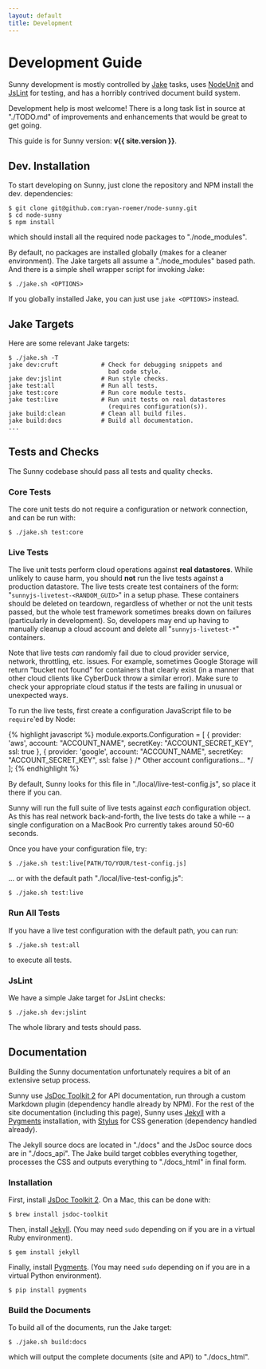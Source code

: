 ```yaml
---
layout: default
title: Development
---
```


# Development Guide
Sunny development is mostly controlled by [Jake][jake] tasks, uses
[NodeUnit][nu] and [JsLint][lint] for testing, and has a horribly contrived
document build system.

[jake]: https://github.com/mde/jake
[nu]: https://github.com/caolan/nodeunit
[lint]: https://github.com/reid/node-jslint

Development help is most welcome! There is a long task list in source at
"./TODO.md" of improvements and enhancements that would be great to get
going.

This guide is for Sunny version: **v{{ site.version }}**.

## Dev. Installation
To start developing on Sunny, just clone the repository and NPM install
the dev. dependencies:

    $ git clone git@github.com:ryan-roemer/node-sunny.git
    $ cd node-sunny
    $ npm install

which should install all the required node packages to "./node_modules".

By default, no packages are installed globally (makes for a cleaner
environment). The Jake targets all assume a "./node_modules" based path.
And there is a simple shell wrapper script for invoking Jake:

    $ ./jake.sh <OPTIONS>

If you globally installed Jake, you can just use ``jake <OPTIONS>`` instead.

## Jake Targets
Here are some relevant Jake targets:

    $ ./jake.sh -T
    jake dev:cruft            # Check for debugging snippets and
                                bad code style.
    jake dev:jslint           # Run style checks.
    jake test:all             # Run all tests.
    jake test:core            # Run core module tests.
    jake test:live            # Run unit tests on real datastores
                                (requires configuration(s)).
    jake build:clean          # Clean all build files.
    jake build:docs           # Build all documentation.
    ...

## Tests and Checks
The Sunny codebase should pass all tests and quality checks.

### Core Tests
The core unit tests do not require a configuration or network connection, and
can be run with:

    $ ./jake.sh test:core

### Live Tests
The live unit tests perform cloud operations against **real datastores**.
While unlikely to cause harm, you should **not** run the live tests against
a production datastore. The live tests create test containers of the form:
"``sunnyjs-livetest-<RANDOM_GUID>``" in a setup phase. These containers should
be deleted on teardown, regardless of whether or not the unit tests passed,
but the whole test framework sometimes breaks down on failures (particularly
in development). So, developers may end up having to manually cleanup a
cloud account and delete all "``sunnyjs-livetest-*``" containers.

Note that live tests *can* randomly fail due to cloud provider service,
network, throttling, etc. issues. For example, sometimes Google Storage
will return "bucket not found" for containers that clearly exist (in a manner
that other cloud clients like CyberDuck throw a similar error). Make sure
to check your appropriate cloud status if the tests are failing in unusual
or unexpected ways.

To run the live tests, first create a configuration JavaScript file to be
``require``'ed by Node:

{% highlight javascript %}
module.exports.Configuration = [
  {
    provider: 'aws',
    account: "ACCOUNT_NAME",
    secretKey: "ACCOUNT_SECRET_KEY",
    ssl: true
  },
  {
    provider: 'google',
    account: "ACCOUNT_NAME",
    secretKey: "ACCOUNT_SECRET_KEY",
    ssl: false
  }
  /* Other account configurations... */
];
{% endhighlight %}

By default, Sunny looks for this file in "./local/live-test-config.js", so
place it there if you can.

Sunny will run the full suite of live tests against *each* configuration
object. As this has real network back-and-forth, the live tests do take a
while -- a single configuration on a MacBook Pro currently takes around
50-60 seconds.

Once you have your configuration file, try:

    $ ./jake.sh test:live[PATH/TO/YOUR/test-config.js]

... or with the default path "./local/live-test-config.js":

    $ ./jake.sh test:live

### Run All Tests
If you have a live test configuration with the default path, you can run:

    $ ./jake.sh test:all

to execute all tests.

### JsLint
We have a simple Jake target for JsLint checks:

    $ ./jake.sh dev:jslint

The whole library and tests should pass.

## Documentation
Building the Sunny documentation unfortunately requires a bit of an extensive
setup process.

Sunny use [JsDoc Toolkit 2][jsdoc] for API documentation, run through a
custom Markdown plugin (dependency handle already by NPM). For the rest of
the site documentation (including this page), Sunny uses [Jekyll][jekyll] with
a [Pygments][pyg] installation, with [Stylus][stylus] for CSS generation
(dependency handled already).

[jsdoc]: http://code.google.com/p/jsdoc-toolkit/
[jekyll]: https://github.com/mojombo/jekyll
[pyg]: http://pygments.org/
[stylus]: http://learnboost.github.com/stylus/

The Jekyll source docs are located in "./docs" and the JsDoc source docs
are in "./docs_api". The Jake build target cobbles everything together,
processes the CSS and outputs everything to "./docs_html" in final form.

### Installation
First, install [JsDoc Toolkit 2][jsdoc]. On a Mac, this can be done with:

    $ brew install jsdoc-toolkit

Then, install [Jekyll][jekyll]. (You may need ``sudo`` depending on if you
are in a virtual Ruby environment).

    $ gem install jekyll

Finally, install [Pygments][pyg]. (You may need ``sudo`` depending on if you
are in a virtual Python environment).

    $ pip install pygments

### Build the Documents
To build all of the documents, run the Jake target:

    $ ./jake.sh build:docs

which will output the complete documents (site and API) to "./docs_html".
